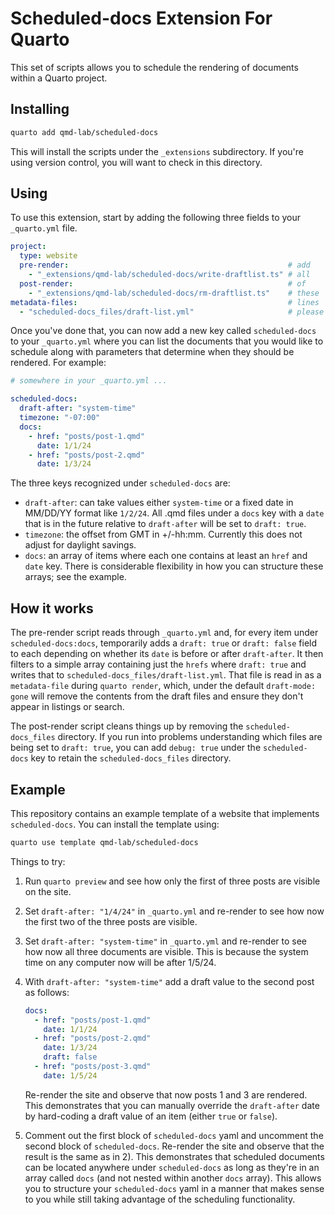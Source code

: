 # Scheduled-docs Extension For Quarto

This set of scripts allows you to schedule the rendering of documents within a Quarto project.

## Installing

```bash
quarto add qmd-lab/scheduled-docs
```

This will install the scripts under the `_extensions` subdirectory.
If you're using version control, you will want to check in this directory.

## Using

To use this extension, start by adding the following three fields to your `_quarto.yml` file.

```yaml
project:
  type: website
  pre-render:                                                 # add
    - "_extensions/qmd-lab/scheduled-docs/write-draftlist.ts" # all
  post-render:                                                # of
    - "_extensions/qmd-lab/scheduled-docs/rm-draftlist.ts"    # these
metadata-files:                                               # lines
  - "scheduled-docs_files/draft-list.yml"                     # please
```
Once you've done that, you can now add a new key called `scheduled-docs` to your `_quarto.yml` where you can list the documents that you would like to schedule along with parameters that determine when they should be rendered. For example:

```yaml
# somewhere in your _quarto.yml ...

scheduled-docs:
  draft-after: "system-time"
  timezone: "-07:00"
  docs:
    - href: "posts/post-1.qmd"
      date: 1/1/24
    - href: "posts/post-2.qmd"
      date: 1/3/24
```
The three keys recognized under `scheduled-docs` are:

- `draft-after`: can take values either `system-time` or a fixed date in MM/DD/YY format like `1/2/24`. All .qmd files under a `docs` key with a `date` that is in the future relative to `draft-after` will be set to `draft: true`.
- `timezone`: the offset from GMT in +/-hh:mm. Currently this does not adjust for daylight savings.
- `docs`: an array of items where each one contains at least an `href` and `date` key. There is considerable flexibility in how you can structure these arrays; see the example.

## How it works

The pre-render script reads through `_quarto.yml` and, for every item under `scheduled-docs:docs`, temporarily adds a `draft: true` or `draft: false` field to each depending on whether its `date` is before or after `draft-after`. It then filters to a simple array containing just the `hrefs` where `draft: true` and writes that to `scheduled-docs_files/draft-list.yml`. That file is read in as a `metadata-file` during `quarto render`, which, under the default `draft-mode: gone` will remove the contents from the draft files and ensure they don't appear in listings or search.

The post-render script cleans things up by removing the `scheduled-docs_files` directory. If you run into problems understanding which files are being set to `draft: true`, you can add `debug: true` under the `scheduled-docs` key to retain the `scheduled-docs_files` directory.

## Example

This repository contains an example template of a website that implements `scheduled-docs`. You can install the template using:

```bash
quarto use template qmd-lab/scheduled-docs
```

Things to try:

1. Run `quarto preview` and see how only the first of three posts are visible on the site.
2. Set `draft-after: "1/4/24"` in `_quarto.yml` and re-render to see how now the first two of the three posts are visible.
3. Set `draft-after: "system-time"` in `_quarto.yml` and re-render to see how now all three documents are visible. This is because the system time on any computer now will be after 1/5/24.
4. With `draft-after: "system-time"` add a draft value to the second post as follows:
   
   ```yaml
   docs:
     - href: "posts/post-1.qmd"
       date: 1/1/24
     - href: "posts/post-2.qmd"
       date: 1/3/24
       draft: false
     - href: "posts/post-3.qmd"
       date: 1/5/24
   ```
   Re-render the site and observe that now posts 1 and 3 are rendered. This demonstrates that you can manually override the `draft-after` date by hard-coding a draft value of an item (either `true` or `false`).
5. Comment out the first block of `scheduled-docs` yaml and uncomment the second block of `scheduled-docs`. Re-render the site and observe that the result is the same as in 2). This demonstrates that scheduled documents can be located anywhere under `scheduled-docs` as long as they're in an array called `docs` (and not nested within another `docs` array). This allows you to structure your `scheduled-docs` yaml in a manner that makes sense to you while still taking advantage of the scheduling functionality.
